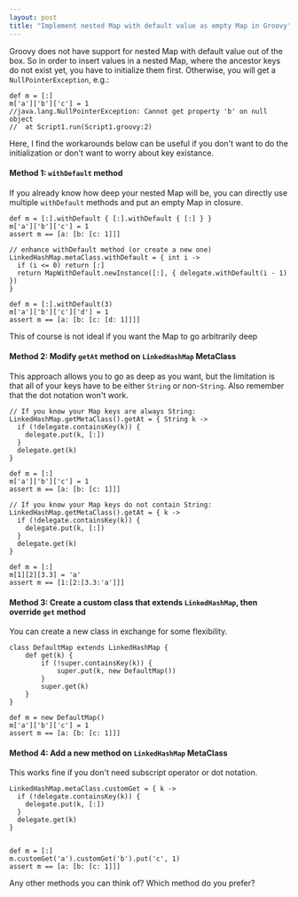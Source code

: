 ```yaml
---
layout: post
title: "Implement nested Map with default value as empty Map in Groovy"
---
```


Groovy does not have support for nested Map with default value out of the box. So in order to insert values in a nested Map, where the ancestor keys do not exist yet, you have to initialize them first. Otherwise, you will get a `NullPointerException`, e.g.:

```
def m = [:]
m['a']['b']['c'] = 1
//java.lang.NullPointerException: Cannot get property 'b' on null object
//  at Script1.run(Script1.groovy:2)
```

Here, I find the workarounds below can be useful if you don't want to do the initialization or don't want to worry about key existance.

#### Method 1: `withDefault` method
If you already know how deep your nested Map will be, you can directly use multiple `withDefault` methods and put an empty Map in closure.

```
def m = [:].withDefault { [:].withDefault { [:] } }
m['a']['b']['c'] = 1
​assert m == [a: [b: [c: 1]]]

// enhance withDefault method (or create a new one)
LinkedHashMap.metaClass.withDefault = { int i ->
  if (i <= 0) return [:]
  return MapWithDefault.newInstance([:], { delegate.withDefault(i - 1) })
}

def m = [:].withDefault(3)
m['a']['b']['c']['d'] = 1
assert m == [a: [b: [c: [d: 1]]]]
```

This of course is not ideal if you want the Map to go arbitrarily deep

#### Method 2: Modify `getAt` method on `LinkedHashMap` MetaClass
This approach allows you to go as deep as you want, but the limitation is that all of your keys have to be either `String` or non-`String`. Also remember that the dot notation won't work.

```
// If you know your Map keys are always String:
LinkedHashMap.getMetaClass().getAt = { String k ->
  if (!delegate.containsKey(k)) {
    delegate.put(k, [:])
  }
  delegate.get(k)
}

def m = [:]
m['a']['b']['c'] = 1
assert m == [a: [b: [c: 1]]]

// If you know your Map keys do not contain String:
LinkedHashMap.getMetaClass().getAt = { k ->
  if (!delegate.containsKey(k)) {
    delegate.put(k, [:])
  }
  delegate.get(k)
}

def m = [:]
m[1][2][3.3] = 'a'
assert m == [1:[2:[3.3:'a']]]
```

#### Method 3: Create a custom class that extends `LinkedHashMap`, then override `get` method
You can create a new class in exchange for some flexibility.
```
class DefaultMap extends LinkedHashMap {
    def get(k) {
        if (!super.containsKey(k)) {
            super.put(k, new DefaultMap())
        }
        super.get(k)
    }
}

def m = new DefaultMap()
m['a']['b']['c'] = 1
assert m == [a: [b: [c: 1]]]
```

#### Method 4: Add a new method on `LinkedHashMap` MetaClass
This works fine if you don't need subscript operator or dot notation.
```
LinkedHashMap.metaClass.customGet = { k ->
  if (!delegate.containsKey(k)) {
    delegate.put(k, [:])
  }
  delegate.get(k)
}


def m = [:]
m.customGet('a').customGet('b').put('c', 1)
assert m == [a: [b: [c: 1]]]
```

Any other methods you can think of? Which method do you prefer?
